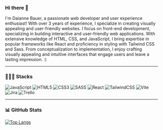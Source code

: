 ### Hi there 👋

I'm Daianne Bauer, a passionate web developer and user experience enthusiast! With over 3 years of experience, I specialize in creating visually appealing and user-friendly websites.
I focus on front-end development, specializing in building interactive and user-friendly web applications. With extensive knowledge of HTML, CSS, and JavaScript, I bring expertise in popular frameworks like React and proficiency in styling with Tailwind CSS and Sass. From conceptualization to implementation, I enjoy crafting visually appealing and intuitive interfaces that engage users and leave a lasting impression. :)
_________________
### 👩🏻‍💻 Stacks

![JavaScript](https://img.shields.io/badge/javascript-%23323330.svg?style=for-the-badge&logo=javascript&logoColor=%23F7DF1E) ![HTML5](https://img.shields.io/badge/html5-%23E34F26.svg?style=for-the-badge&logo=html5&logoColor=white) ![CSS3](https://img.shields.io/badge/css3-%231572B6.svg?style=for-the-badge&logo=css3&logoColor=white) ![SASS](https://img.shields.io/badge/SASS-hotpink.svg?style=for-the-badge&logo=SASS&logoColor=white) ![React](https://img.shields.io/badge/react-%2320232a.svg?style=for-the-badge&logo=react&logoColor=%2361DAFB) ![TailwindCSS](https://img.shields.io/badge/tailwindcss-%2338B2AC.svg?style=for-the-badge&logo=tailwind-css&logoColor=white) ![Vite](https://img.shields.io/badge/vite-%23646CFF.svg?style=for-the-badge&logo=vite&logoColor=white) ![Jira](https://img.shields.io/badge/jira-%230A0FFF.svg?style=for-the-badge&logo=jira&logoColor=white) ![Trello](https://img.shields.io/badge/Trello-%23026AA7.svg?style=for-the-badge&logo=Trello&logoColor=white) 

_________________

### 📊 GitHub Stats

[![Top Langs](https://github-readme-stats.vercel.app/api/top-langs/?username=daiannebauer&theme=rose_pine&hide_progress=true)](https://github.com/daiannebauer/github-readme-stats)
